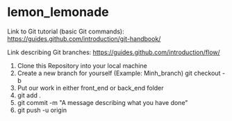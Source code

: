 # lemon_lemonade

Link to Git tutorial (basic Git commands): https://guides.github.com/introduction/git-handbook/

Link describing Git branches: https://guides.github.com/introduction/flow/

1. Clone this Repository into your local machine
2. Create a new branch for yourself (Example: Minh_branch) 
   git checkout -b <name of your branch>
3. Put our work in either front_end or back_end folder
4. git add . 
5. git commit -m "A message describing what you have done"
6. git push -u origin <name of your branch>

